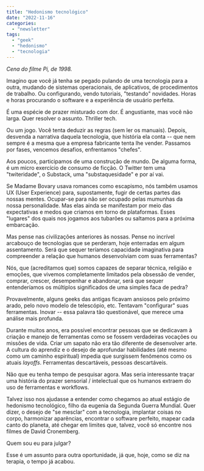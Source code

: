 ```yaml
---
title: "Hedonismo tecnológico"
date: "2022-11-16"
categories: 
  - "newsletter"
tags: 
  - "geek"
  - "hedonismo"
  - "tecnologia"
---
```


_Cena do filme Pi, de 1998._

Imagino que você já tenha se pegado pulando de uma tecnologia para a outra, mudando de sistemas operacionais, de aplicativos, de procedimentos de trabalho. Ou configurando, vendo tutoriais, "testando" novidades. Horas e horas procurando o software e a experiência de usuário perfeita.

É uma espécie de prazer misturado com dor. É angustiante, mas você não larga. Quer resolver o assunto. Thriller tech.

Ou um jogo. Você tenta deduzir as regras (sem ler os manuais). Depois, desvenda a narrativa daquela tecnologia, que história ela conta -- que nem sempre é a mesma que a empresa fabricante tenta lhe vender. Passamos por fases, vencemos desafios, enfrentamos "chefes".

Aos poucos, participamos de uma construção de mundo. De alguma forma, é um micro exercício de consumo de ficção. O Twitter tem uma "twiteridade", o Substack, uma "substaquesidade" e por aí vai.

Se Madame Bovary usava romances como escapismo, nós também usamos UX (User Experience) para, supostamente, fugir de certas partes das nossas mentes. Ocupar-se para não ser ocupado pelas mumunhas da nossa personalidade. Mas elas ainda se manifestam por meio das expectativas e medos que criamos em torno de plataformas. Esses "lugares" dos quais nos jogamos aos tubarões ou saltamos para a próxima embarcação.

Mas pense nas civilizações anteriores às nossas. Pense no incrível arcabouço de tecnologias que se perderam, hoje enterradas em algum assentamento. Será que sequer teríamos capacidade imaginativa para compreender a relação que humanos desenvolviam com suas ferramentas?

Nós, que (acreditamos que) somos capazes de separar técnica, religião e emoções, que vivemos completamente limitados pela obsessão de vender, comprar, crescer, desempenhar e abandonar, será que sequer entenderíamos os múltiplos significados de uma simples faca de pedra?

Provavelmente, alguns geeks das antigas ficavam ansiosos pelo próximo arado, pelo novo modelo de telescópio, etc. Tentavam "configurar" suas ferramentas. Inovar -- essa palavra tão questionável, que merece uma análise mais profunda.

Durante muitos anos, era possível encontrar pessoas que se dedicavam à criação e manejo de ferramentas como se fossem verdadeiras vocações ou missões de vida. Criar um sapato não era tão diferente de desenvolver arte. A cultura do aprendiz e o desejo de aprofundar habilidades (até mesmo como um caminho espiritual) impedia que surgissem fenômenos como os atuais _layoffs_. Ferramentas descartáveis, pessoas descartáveis.

Não que eu tenha tempo de pesquisar agora. Mas seria interessante traçar uma história do prazer sensorial / intelectual que os humanos extraem do uso de ferramentas e workflows.

Talvez isso nos ajudasse a entender como chegamos ao atual estágio de hedonismo tecnológico, filho da eugenia da Segunda Guerra Mundial. Quer dizer, o desejo de "se mesclar" com a tecnologia, implantar coisas no corpo, harmonizar aparências, encontrar o software perfeito, mapear cada canto do planeta, até chegar em limites que, talvez, você só encontre nos filmes de David Cronemberg.

Quem sou eu para julgar?

Esse é um assunto para outra oportunidade, já que, hoje, como se diz na terapia, o tempo já acabou.
